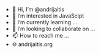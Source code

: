 - 👋 Hi, I’m @andrijaitis
- 👀 I’m interested in JavaScipt
- 🌱 I’m currently learning ...
- 💞️ I’m looking to collaborate on ...
- 📫 How to reach me ...
- 🌐 andrijaitis.org

<!---
andrijaitis/andrijaitis is a ✨ special ✨ repository because its `README.md` (this file) appears on your GitHub profile.
You can click the Preview link to take a look at your changes.
--->
